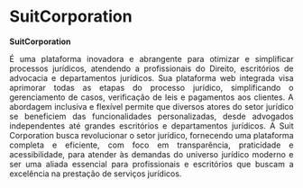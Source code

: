 # SuitCorporation 

**SuitCorporation** <p align="justify">É uma plataforma inovadora e abrangente para otimizar e simplificar processos jurídicos, atendendo a profissionais do Direito, escritórios de advocacia e departamentos jurídicos. Sua plataforma web integrada visa aprimorar todas as etapas do processo jurídico, simplificando o gerenciamento de casos, verificação de leis e pagamentos aos clientes. A abordagem inclusiva e flexível permite que diversos atores do setor jurídico se beneficiem das funcionalidades personalizadas, desde advogados independentes até grandes escritórios e departamentos jurídicos. A Suit Corporation busca revolucionar o setor jurídico, fornecendo uma plataforma completa e eficiente, com foco em transparência, praticidade e acessibilidade, para atender às demandas do universo jurídico moderno e ser uma aliada essencial para profissionais e escritórios que buscam a excelência na prestação de serviços jurídicos.</p>
